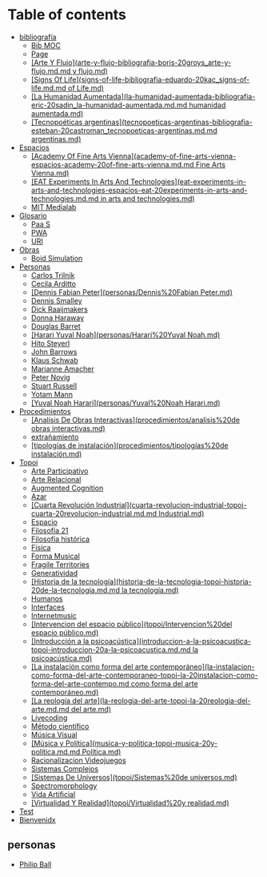 # Table of contents

* [bibliografía](README.md)
  * [Bib MOC](<bibliografía/bib MOC.md>)
  * [Page](bibliografia/page.md)
  * [\[Arte Y Flujo\](arte-y-flujo-bibliografia-boris-20groys_arte-y-flujo.md.md y flujo.md)](bibliografia/arte-y-flujo-bibliografia-boris-20groys\_arte-y-flujo.md.md)
  * [\[Signs Of Life\](signs-of-life-bibliografia-eduardo-20kac_signs-of-life.md.md of Life.md)](bibliografia/signs-of-life-bibliografia-eduardo-20kac\_signs-of-life.md.md)
  * [\[La Humanidad Aumentada\](la-humanidad-aumentada-bibliografia-eric-20sadin_la-humanidad-aumentada.md.md humanidad aumentada.md)](bibliografia/la-humanidad-aumentada-bibliografia-eric-20sadin\_la-humanidad-aumentada.md.md)
  * [\[Tecnopoéticas argentinas\](tecnopoeticas-argentinas-bibliografia-esteban-20castroman_tecnopoeticas-argentinas.md.md argentinas.md)](bibliografia/tecnopoeticas-argentinas-bibliografia-esteban-20castroman\_tecnopoeticas-argentinas.md.md)
* [Espacios](espacios/README.md)
  * [\[Academy Of Fine Arts Vienna\](academy-of-fine-arts-vienna-espacios-academy-20of-fine-arts-vienna.md.md Fine Arts Vienna.md)](espacios/academy-of-fine-arts-vienna-espacios-academy-20of-fine-arts-vienna.md.md)
  * [\[EAT Experiments In Arts And Technologies\](eat-experiments-in-arts-and-technologies-espacios-eat-20experiments-in-arts-and-technologies.md.md in arts and technologies.md)](espacios/eat-experiments-in-arts-and-technologies-espacios-eat-20experiments-in-arts-and-technologies.md.md)
  * [MIT Medialab](<espacios/MIT Medialab.md>)
* [Glosario](glosario/README.md)
  * [Paa S](glosario/PaaS.md)
  * [PWA](glosario/PWA.md)
  * [URI](glosario/URI.md)
* [Obras](obras/README.md)
  * [Boid Simulation](<obras/Boid Simulation.md>)
* [Personas](personas/README.md)
  * [Carlos Trilnik](<personas/Carlos Trilnik.md>)
  * [Cecila Arditto](<personas/Cecila Arditto.md>)
  * [\[Dennis Fabian Peter\](personas/Dennis%20Fabian Peter.md)](personas/dennis-fabian-peter-personas-dennis-20fabian-peter.md.md)
  * [Dennis Smalley](<personas/Dennis Smalley.md>)
  * [Dick Raaijmakers](<personas/Dick Raaijmakers.md>)
  * [Donna Haraway](<personas/Donna Haraway.md>)
  * [Douglas Barret](<personas/Douglas Barret.md>)
  * [\[Harari Yuval Noah\](personas/Harari%20Yuval Noah.md)](personas/harari-yuval-noah-personas-harari-20yuval-noah.md.md)
  * [Hito Steyerl](<personas/Hito Steyerl.md>)
  * [John Barrows](<personas/John Barrows.md>)
  * [Klaus Schwab](<personas/Klaus Schwab.md>)
  * [Marianne Amacher](<personas/Marianne Amacher.md>)
  * [Peter Novig](<personas/Peter Novig.md>)
  * [Stuart Russell](<personas/Stuart Russell.md>)
  * [Yotam Mann](<personas/Yotam Mann.md>)
  * [\[Yuval Noah Harari\](personas/Yuval%20Noah Harari.md)](personas/yuval-noah-harari-personas-yuval-20noah-harari.md.md)
* [Procedimientos](procedimientos/README.md)
  * [\[Analisis De Obras Interactivas\](procedimientos/analisis%20de obras interactivas.md)](procedimientos/analisis-de-obras-interactivas-procedimientos-analisis-20de-obras-interactivas.md.md)
  * [extrañamiento](procedimientos/extrañamiento.md)
  * [\[tipologías de instalación\](procedimientos/tipologías%20de instalación.md)](procedimientos/tipologias-de-instalacion-procedimientos-tipologias-20de-instalacion.md.md)
* [Topoi](topoi/README.md)
  * [Arte Participativo](<topoi/Arte participativo.md>)
  * [Arte Relacional](<topoi/Arte relacional.md>)
  * [Augmented Cognition](<topoi/Augmented Cognition.md>)
  * [Azar](topoi/Azar.md)
  * [\[Cuarta Revolución Industrial\](cuarta-revolucion-industrial-topoi-cuarta-20revolucion-industrial.md.md Industrial.md)](topoi/cuarta-revolucion-industrial-topoi-cuarta-20revolucion-industrial.md.md)
  * [Espacio](topoi/Espacio.md)
  * [Filosofía 21](<topoi/Filosofía 21.md>)
  * [Filosofía histórica](<topoi/Filosofía histórica.md>)
  * [Física](topoi/Física.md)
  * [Forma Musical](<topoi/Forma Musical.md>)
  * [Fragile Territories](<topoi/Fragile Territories.md>)
  * [Generatividad](topoi/Generatividad.md)
  * [\[Historia de la tecnología\](historia-de-la-tecnologia-topoi-historia-20de-la-tecnologia.md.md la tecnología.md)](topoi/historia-de-la-tecnologia-topoi-historia-20de-la-tecnologia.md.md)
  * [Humanos](topoi/Humanos.md)
  * [Interfaces](topoi/Interfaces.md)
  * [Internetmusic](topoi/Internetmusic.md)
  * [\[Intervencion del espacio público\](topoi/Intervencion%20del espacio público.md)](topoi/intervencion-del-espacio-publico-topoi-intervencion-20del-espacio-publico.md.md)
  * [\[Introducción a la psicoacústica\](introduccion-a-la-psicoacustica-topoi-introduccion-20a-la-psicoacustica.md.md la psicoacústica.md)](topoi/introduccion-a-la-psicoacustica-topoi-introduccion-20a-la-psicoacustica.md.md)
  * [\[La instalación como forma del arte contemporáneo\](la-instalacion-como-forma-del-arte-contemporaneo-topoi-la-20instalacion-como-forma-del-arte-contempo.md como forma del arte contemporáneo.md)](topoi/la-instalacion-como-forma-del-arte-contemporaneo-topoi-la-20instalacion-como-forma-del-arte-contempo.md)
  * [\[La reología del arte\](la-reologia-del-arte-topoi-la-20reologia-del-arte.md.md del arte.md)](topoi/la-reologia-del-arte-topoi-la-20reologia-del-arte.md.md)
  * [Livecoding](topoi/Livecoding.md)
  * [Método científico](<topoi/Método científico.md>)
  * [Música Visual](<topoi/Música Visual.md>)
  * [\[Música y Política\](musica-y-politica-topoi-musica-20y-politica.md.md Política.md)](topoi/musica-y-politica-topoi-musica-20y-politica.md.md)
  * [Racionalizacion Videojuegos](topoi/Racionalizacion\_\(videojuegos\).md)
  * [Sistemas Complejos](<topoi/Sistemas complejos.md>)
  * [\[Sistemas De Universos\](topoi/Sistemas%20de universos.md)](topoi/sistemas-de-universos-topoi-sistemas-20de-universos.md.md)
  * [Spectromorphology](topoi/Spectromorphology.md)
  * [Vida Artificial](<topoi/Vida artificial.md>)
  * [\[Virtualidad Y Realidad\](topoi/Virtualidad%20y realidad.md)](topoi/virtualidad-y-realidad-topoi-virtualidad-20y-realidad.md.md)
* [Test](test.md)
* [Bienvenidx](<README (1).md>)

## personas

* [Philip Ball](<bibliografía/Philip Ball\_Shapes.md>)
